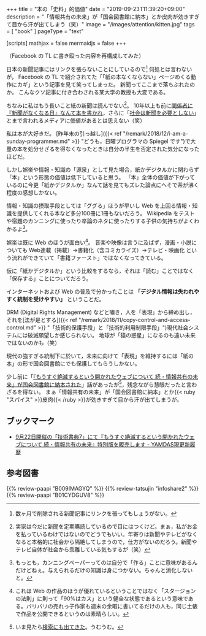 +++
title = "本の「史料」的価値"
date =  "2019-09-23T11:39:20+09:00"
description = "「情報共有の未来」が「国会図書館に納本」とか皮肉が効きすぎて目から汗が出てしまう（笑）"
image = "/images/attention/kitten.jpg"
tags = [ "book" ]
pageType = "text"

[scripts]
  mathjax = false
  mermaidjs = false
+++

（Facebook の TL に書き殴った内容を再構成してみた）

日本の新聞記事にはリンクを張らないことにしているので[^np1] 何処とは言わないが， Facebook の TL で紹介されてた「「紙の本なくならない」ページめくる動作にカギ」という記事を見て笑ってしまった。
新聞ってここまで落ちぶれたのか。
こんなクソ記事に付き合わされる某大学の教授も大変である。

[^np1]: 数ヶ月で削除される新聞記事にリンクを張ってもしょうがない。

ちなみに私はもう長いこと紙の新聞は読んでない[^np2]。
10年以上も前に[関係者に『新聞がなくなる日』なんて本を書かれ](http://www.baldanders.info/spiegel/log/200511.html#d19_t4)，さらに「[社会は新聞を必要としない](https://longtailworld.blogspot.com/2009/03/clay-shirkys-newspapers-and-thinking.html)」とまで言われるメディアに価値があるとは思えない（笑）

[^np2]: 実家は今だに新聞を定期購読しているので目にはつくけど。まぁ，私がお金を払っているわけではないのでどうでもいい。年寄りは新聞やテレビがなくなると本格的に社会から隔絶してしまうので，仕方がないのだろう。新聞やテレビ自体が社会から乖離している気もするが（笑）

私は本が大好きだ。
[昨年末の引っ越し]({{< ref "/remark/2018/12/i-am-a-sunday-programmer.md" >}} "どうも，日曜プログラマの Spiegel です")で大量の本を処分せざるを得なくなったときは自分の半生を否定された気分になったほどだ。

しかし娯楽や情報・知識の「源泉」として見た場合，紙かデジタルかに関わらず「本」という形態の価値は低下していると思う。
「本」全体の価値が下がっているのに今更「紙かデジタルか」なんて話を見てもズレた論点にへそで茶が沸く程度の感想しかない。

情報・知識の摂取手段としては「ググる」ほうが早いし Web を上回る情報・知識を提供してくれる本など多分100冊に1冊もないだろう。
Wikipedia をテストや宿題のカンニングに使ったり卒論のネタに使ったりする子供の気持ちがよくわかるよ[^cp1]。

[^cp1]: もっとも，カンニングペーパーってのは自分で「作る」ことに意味があるんだけどねぇ。与えられるだけの知識は身につかない。ちゃんと消化しないと。

娯楽は既に Web のほうが面白い[^web1]。
音楽や映像は言うに及ばず，漫画・小説についても Web連載（掲載）→書籍化（含コミカライズ）→テレビ・映画化 という流れができていて「書籍ファースト」ではなくなってきている。

[^web1]: これは Web の作品のほうが優れているということではなく「スタージョンの法則」に則って「90%はカス」という健全な状態であるという意味である。バリバリの売れっ子作家も週末の余暇に書いてるだけの人も，同じ土俵で作品を公開できるというのは素晴らしい。

仮に「紙かデジタルか」という比較をするなら，それは「読む」ことではなく「保存する」ことについてだろう。

インターネットおよび Web の普及で分かったことは **「デジタル情報は失われやすく統制を受けやすい」** ということだ。

DRM (Digital Rights Management) などと嘯き，人を「表現」から締め出し，それを[法が是とする]({{< ref "/remark/2018/11/copy-control-and-access-control.md" >}} "「技術的保護手段」と「技術的利用制限手段」")現代社会システムには破滅願望しか感じられない。
地球が「猿の惑星」になるのも遠い未来ではないのかも（笑）

現代の強すぎる統制下に於いて，未来に向けて「表現」を維持するには「紙の本」の形で国会図書館にでも保護してもらうしかない。

少し前に「[『もうすぐ絶滅するという開かれたウェブについて 続・情報共有の未来』が国会図書館に納本された](https://yamdas.hatenablog.com/entry/20190609/openweb)」話があったが[^ow1]，残念ながら慧眼だったと言わざるを得ない。
まぁ「情報共有の未来」が「国会図書館に納本」とか{{< ruby "スパイス" >}}皮肉{{< /ruby >}}が効きすぎて目から汗が出てしまうが。

[^ow1]: いま見たら[検索にも出てきた](https://ndlonline.ndl.go.jp/#!/detail/R300000001-I029721938-00 "もうすぐ絶滅するという開かれたウェブについて : 続・情報共有の未来｜書誌詳細｜国立国会図書館オンライン")。うむうむ。

## ブックマーク

- [9月22日開催の「技術書典7」にて『もうすぐ絶滅するという開かれたウェブについて 続・情報共有の未来』特別版を販売します - YAMDAS現更新履歴](https://yamdas.hatenablog.com/entry/20190917/techbookfest7)

## 参考図書

{{% review-paapi "B009IMAGYQ" %}} <!-- 犬とハサミは使いよう -->
{{% review-tatsujin "infoshare2" %}} <!-- 続・情報共有の未来 -->
{{% review-paapi "B01CYDGUV8" %}} <!-- CODE VERSION 2.0 -->
